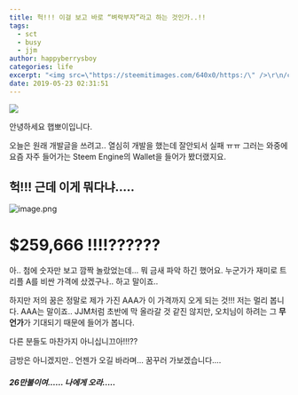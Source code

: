 ```yaml
---
title: 헉!!! 이걸 보고 바로 “벼락부자”라고 하는 것인가..!!
tags:
  - sct
  - busy
  - jjm
author: happyberrysboy
categories: life
excerpt: "<img src=\"https://steemitimages.com/640x0/https:/\" />\r\n/cdn.steemitimages.com/DQmU8hwnAWm29BmczzrLHGfxPhDsUyr8VQwF8UiFdRrFgjY/％EC％83％88％20％ED％8C％8C％EC％9D％BC％202019-02-27％2017.53.44_2.jpg)  안녕하세요 햅뽀이입니다.  오늘은 원래 개발글을 쓰려고.. 열심히 개발을 했는데 잘안되서 실패 ㅠㅠ 그러는 와중에 요즘....."
date: 2019-05-23 02:31:51
---
```


![](https://steemitimages.com/640x0/https://cdn.steemitimages.com/DQmU8hwnAWm29BmczzrLHGfxPhDsUyr8VQwF8UiFdRrFgjY/％EC％83％88％20％ED％8C％8C％EC％9D％BC％202019-02-27％2017.53.44_2.jpg)

안녕하세요 햅뽀이입니다.

오늘은 원래 개발글을 쓰려고.. 열심히 개발을 했는데 잘안되서 실패 ㅠㅠ
그러는 와중에 요즘 자주 들어가는 Steem Engine의 Wallet을 들어가 봤더랬지요.

## 헉!!! 근데 이게 뭐다냐.....

![image.png](https://ipfs.busy.org/ipfs/QmcrukXR3XzS81vSUEYWVir1prdVkhUK7XhkQhYLRmt3aD)

# $259,666 !!!!??????
아.. 첨에 숫자만 보고 깜짝 놀랐었는데... 뭐 금새 파악 하긴 했어요. 누군가가 재미로 트리플 A를 비싼 가격에 샀겠구나.. 하고 말이죠..

하지만 저의 꿈은 정말로 제가 가진 AAA가 이 가격까지 오게 되는 것!!! 저는 멀리 봅니다. AAA는 말이죠..
JJM처럼 초반에 막 올라갈 것 같진 않지만, 오치님이 하려는 그 **무언가**가 기대되기 때문에 들어가 봅니다.

다른 분들도 마찬가지 아니십니끄아!!!??

금방은 아니겠지만.. 언젠가 오길 바라며... 꿈꾸러 가보겠습니다....
##### 26만불이여...... 나에게 오라.....